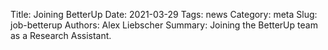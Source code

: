 Title: Joining BetterUp
Date: 2021-03-29
Tags: news
Category: meta
Slug: job-betterup
Authors: Alex Liebscher
Summary: Joining the BetterUp team as a Research Assistant.
